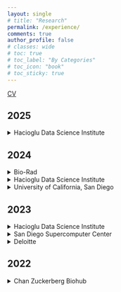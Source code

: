 ```yaml
---
layout: single
# title: "Research"
permalink: /experience/
comments: true
author_profile: false
# classes: wide
# toc: true
# toc_label: "By Categories"
# toc_icon: "book"
# toc_sticky: true
---
```

<a href="../assets/pdfs/CV.pdf">CV</a>
<!-- <a href="https://natdosan.github.io/2024_Resume.pdf">Resume</a> -->

<div class="section">
  <h2>2025</h2>
  
  <details>
  <summary class="title">Hacioglu Data Science Institute</summary>
    <div class="position">Instructional Assistant
      <ul class="experience">
          <li>Helping teach data science courses for 500+ students</li>
      </ul>
      <br>
    </div>
  </details>
</div>

<div class="section">
  <h2>2024</h2>

  <details>
  <summary class="title">Bio-Rad</summary>
   <div class="position">Data Science Intern
    <ul class="experience">
        <li>Built a pipeline and database for R&D</li>
    </ul>
    <br>
  </div>
  </details>

  <details>
  <summary class="title">Hacioglu Data Science Institute</summary>
  <div class="position">Undergraduate Researcher
    <ul class="experience">
        <li>Making LLM's more robust for specific Geospatial use cases</li>
    </ul>
    <br>
  </div>
  </details>

  <details>
  <summary class="title">University of California, San Diego</summary>
  <div class="position">Instructional Assistant
    <ul class="experience">
        <li>Helping teach data science courses for 700+ students</li>
    </ul>
  </div>
  </details>
</div>


<div class="section">
  <h2>2023</h2>

  <details>
  <summary class="title">Hacioglu Data Science Institute</summary>
  <div class="position">
    <div class="title">Instructional Assistant</div>
    <ul class="experience">
        <li>Helping teach data science courses for 500+ students</li>
    </ul>
    <br>
  </div>
  </details>

  <details>
  <summary class="title">San Diego Supercomputer Center</summary>
  <div class="position">
    <div class="title">Machine Learning Engineer Intern</div>
    <ul class="experience">
        <li>Built a recommender system that uses reinforcement learning to adjust & improve recommendations</li>
    </ul>
    <br>
  </div>
  </details>

  <details>
  <summary class="title">Deloitte</summary>
  <div class="position">
    <div class="title">Data Science Apprentice</div>
    <ul class="experience">
        <li>Identified significant factors that lead to drug abuse among young adults</li>
    </ul>
    <br>
  </div>

  <details>
  <summary class="title">Chan Zuckerberg Biohub</summary>
  <div class="position">
    <div class="title">Data Science Intern</div>
    <ul class="experience">
        <li>Designed a CRISPR screen query tool</li>
    </ul>
    <br>
  </div>
  </details>
</div>

<div class="section">
  <h2>2022</h2>
  
  <details>
  <summary class="title">Chan Zuckerberg Biohub</summary>
  <div class="position">Data Science Intern
    <ul class="experience">
        <li>Designed a CRISPR screen comparison and visualization tool - Infectious Disease Team</li>
    </ul>
    <br>
  </div>
  </details>
</div>
